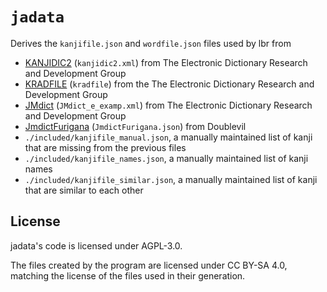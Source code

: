 # `jadata`

Derives the `kanjifile.json` and `wordfile.json` files used by lbr from

- [KANJIDIC2](https://www.edrdg.org/wiki/index.php/KANJIDIC_Project) (`kanjidic2.xml`) from The Electronic Dictionary Research and Development Group
- [KRADFILE](https://www.edrdg.org/krad/kradinf.html) (`kradfile`) from the The Electronic Dictionary Research and Development Group
- [JMdict](https://www.edrdg.org/wiki/index.php/JMdict-EDICT_Dictionary_Project) (`JMdict_e_examp.xml`) from The Electronic Dictionary Research and Development Group
- [JmdictFurigana](https://github.com/Doublevil/JmdictFurigana) (`JmdictFurigana.json`) from Doublevil
- `./included/kanjifile_manual.json`, a manually maintained list of kanji that are missing from the previous files
- `./included/kanjifile_names.json`, a manually maintained list of kanji names
- `./included/kanjifile_similar.json`, a manually maintained list of kanji that are similar to each other

## License

jadata's code is licensed under AGPL-3.0.

The files created by the program are licensed under CC BY-SA 4.0, matching the license of the files used in their generation.
